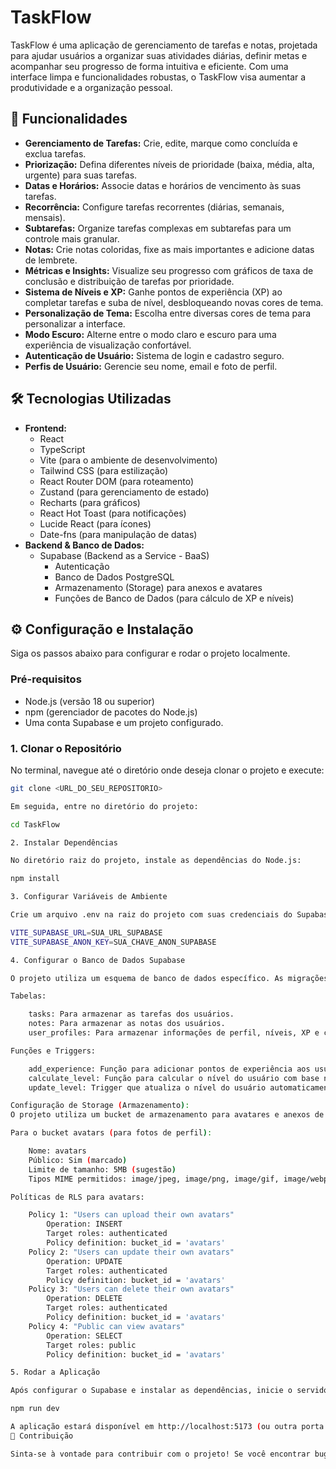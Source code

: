 # TaskFlow

TaskFlow é uma aplicação de gerenciamento de tarefas e notas, projetada para ajudar usuários a organizar suas atividades diárias, definir metas e acompanhar seu progresso de forma intuitiva e eficiente. Com uma interface limpa e funcionalidades robustas, o TaskFlow visa aumentar a produtividade e a organização pessoal.

## 🚀 Funcionalidades

*   **Gerenciamento de Tarefas:** Crie, edite, marque como concluída e exclua tarefas.
*   **Priorização:** Defina diferentes níveis de prioridade (baixa, média, alta, urgente) para suas tarefas.
*   **Datas e Horários:** Associe datas e horários de vencimento às suas tarefas.
*   **Recorrência:** Configure tarefas recorrentes (diárias, semanais, mensais).
*   **Subtarefas:** Organize tarefas complexas em subtarefas para um controle mais granular.
*   **Notas:** Crie notas coloridas, fixe as mais importantes e adicione datas de lembrete.
*   **Métricas e Insights:** Visualize seu progresso com gráficos de taxa de conclusão e distribuição de tarefas por prioridade.
*   **Sistema de Níveis e XP:** Ganhe pontos de experiência (XP) ao completar tarefas e suba de nível, desbloqueando novas cores de tema.
*   **Personalização de Tema:** Escolha entre diversas cores de tema para personalizar a interface.
*   **Modo Escuro:** Alterne entre o modo claro e escuro para uma experiência de visualização confortável.
*   **Autenticação de Usuário:** Sistema de login e cadastro seguro.
*   **Perfis de Usuário:** Gerencie seu nome, email e foto de perfil.

## 🛠️ Tecnologias Utilizadas

*   **Frontend:**
    *   React
    *   TypeScript
    *   Vite (para o ambiente de desenvolvimento)
    *   Tailwind CSS (para estilização)
    *   React Router DOM (para roteamento)
    *   Zustand (para gerenciamento de estado)
    *   Recharts (para gráficos)
    *   React Hot Toast (para notificações)
    *   Lucide React (para ícones)
    *   Date-fns (para manipulação de datas)
*   **Backend & Banco de Dados:**
    *   Supabase (Backend as a Service - BaaS)
        *   Autenticação
        *   Banco de Dados PostgreSQL
        *   Armazenamento (Storage) para anexos e avatares
        *   Funções de Banco de Dados (para cálculo de XP e níveis)

## ⚙️ Configuração e Instalação

Siga os passos abaixo para configurar e rodar o projeto localmente.

### Pré-requisitos

*   Node.js (versão 18 ou superior)
*   npm (gerenciador de pacotes do Node.js)
*   Uma conta Supabase e um projeto configurado.

### 1. Clonar o Repositório

No terminal, navegue até o diretório onde deseja clonar o projeto e execute:

```bash
git clone <URL_DO_SEU_REPOSITORIO>

Em seguida, entre no diretório do projeto:

cd TaskFlow

2. Instalar Dependências

No diretório raiz do projeto, instale as dependências do Node.js:

npm install

3. Configurar Variáveis de Ambiente

Crie um arquivo .env na raiz do projeto com suas credenciais do Supabase. Você pode encontrar essas informações no painel do seu projeto Supabase, em Settings > API.

VITE_SUPABASE_URL=SUA_URL_SUPABASE
VITE_SUPABASE_ANON_KEY=SUA_CHAVE_ANON_SUPABASE

4. Configurar o Banco de Dados Supabase

O projeto utiliza um esquema de banco de dados específico. As migrações SQL estão localizadas na pasta supabase/migrations. Você precisará aplicá-las ao seu projeto Supabase.

Tabelas:

    tasks: Para armazenar as tarefas dos usuários.
    notes: Para armazenar as notas dos usuários.
    user_profiles: Para armazenar informações de perfil, níveis, XP e configurações de tema.

Funções e Triggers:

    add_experience: Função para adicionar pontos de experiência aos usuários.
    calculate_level: Função para calcular o nível do usuário com base na experiência.
    update_level: Trigger que atualiza o nível do usuário automaticamente.

Configuração de Storage (Armazenamento):
O projeto utiliza um bucket de armazenamento para avatares e anexos de tarefas. Você precisará criar um bucket chamado attachments e avatars no Supabase Storage e configurar as políticas de RLS (Row Level Security) para permitir uploads, atualizações, exclusões e visualização pública.

Para o bucket avatars (para fotos de perfil):

    Nome: avatars
    Público: Sim (marcado)
    Limite de tamanho: 5MB (sugestão)
    Tipos MIME permitidos: image/jpeg, image/png, image/gif, image/webp

Políticas de RLS para avatars:

    Policy 1: "Users can upload their own avatars"
        Operation: INSERT
        Target roles: authenticated
        Policy definition: bucket_id = 'avatars'
    Policy 2: "Users can update their own avatars"
        Operation: UPDATE
        Target roles: authenticated
        Policy definition: bucket_id = 'avatars'
    Policy 3: "Users can delete their own avatars"
        Operation: DELETE
        Target roles: authenticated
        Policy definition: bucket_id = 'avatars'
    Policy 4: "Public can view avatars"
        Operation: SELECT
        Target roles: public
        Policy definition: bucket_id = 'avatars'

5. Rodar a Aplicação

Após configurar o Supabase e instalar as dependências, inicie o servidor de desenvolvimento:

npm run dev

A aplicação estará disponível em http://localhost:5173 (ou outra porta disponível).
🤝 Contribuição

Sinta-se à vontade para contribuir com o projeto! Se você encontrar bugs, tiver sugestões de melhoria ou quiser adicionar novas funcionalidades, por favor, abra uma issue ou envie um pull request.
